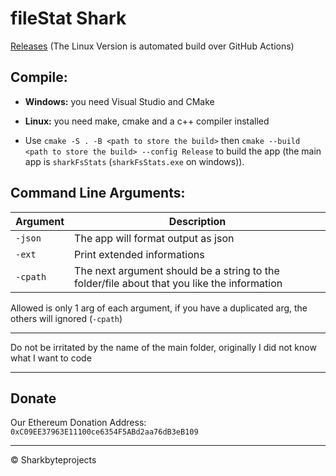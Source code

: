# fileStat Shark

[Releases](https://github.com/FreeSoftwareDevlopment/sharkFileStats/releases) (The Linux Version is automated build over GitHub Actions)

## Compile:

- <strong>Windows:</strong> you need Visual Studio and CMake
- <strong>Linux:</strong> you need make, cmake and a c++ compiler installed

- Use `cmake -S . -B <path to store the build>` then  `cmake --build <path to store the build> --config Release` to build the app (the main app is `sharkFsStats` (`sharkFsStats.exe` on windows)).

## Command Line Arguments: 

Argument	|  Description
----------  |  ---------------------------------------------------------------------------
`-json`		| The app will format output as json
`-ext`		| Print extended informations
`-cpath`	| The next argument should be a string to the folder/file about that you like the information

Allowed is only 1 arg of each argument, if you have a duplicated arg, the others will ignored (`-cpath`)



---

Do not be irritated by the name of the main folder, originally I did not know what I want to code

---

## Donate

Our Ethereum Donation Address: `0xC09EE37963E11100ce6354F5ABd2aa76dB3eB109`

---


&copy; Sharkbyteprojects
